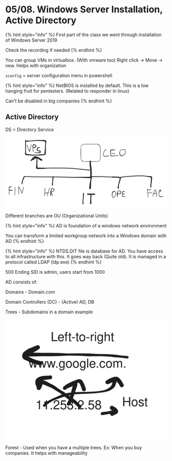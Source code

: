 # 05/08. Windows Server Installation, Active Directory

{% hint style="info" %}
First part of the class we went through installation of Windows Server 2019

Check the recording if needed
{% endhint %}

You can group VMs in virtualbox. (With vmware too) Right click -> Move -> new. Helps with organization

`sconfig` = server configuration menu in powershell

{% hint style="info" %}
NetBIOS is installed by default. This is a low hanging fruit for pentesters. (Related to responder in linux)

Can't be disabled in big companies
{% endhint %}

## Active Directory

DS = Directory Service

<img src="../../.gitbook/assets/file.excalidraw (2).svg" alt="Directory Service" class="gitbook-drawing">

Different branches are OU (Organizational Units)

{% hint style="info" %}
AD is foundation of a windows network environment

You can transform a limited workgroup network into a Windows domain with AD
{% endhint %}

{% hint style="info" %}
NTDS.DIT file  is database for AD. You have access to all infrastructure with this. It goes way back (Quite old). It is managed in a protocol called LDAP (ldp.exe)
{% endhint %}

500 Ending SID is admin, users start from 1000

AD consists of:

Domains - Domain.com

Domain Controllers (DC) - (Active) AD, DB

Trees - Subdomains in a domain example

<img src="../../.gitbook/assets/file.excalidraw (1).svg" alt="DNS Basic Workflow" class="gitbook-drawing">

Forest - Used when you have a multiple trees. Ex: When you buy companies. It helps with manageability

